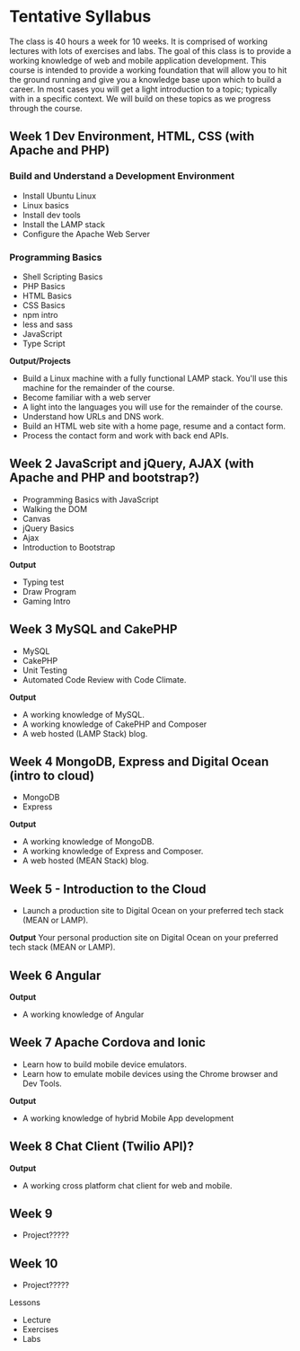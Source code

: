 # Tentative Syllabus

The class is 40 hours a week for 10 weeks. It is comprised of working lectures with lots of exercises and labs. The goal of this class is to provide a working knowledge of web and mobile application development. This course is intended to provide a working foundation that will allow you to hit the ground running and give you a knowledge base upon which to build a career. In most cases you will get a light introduction to a topic; typically with in a specific context. We will build on these topics as we progress through the course.

## Week 1 Dev Environment, HTML, CSS (with Apache and PHP)

### Build and Understand a Development Environment
* Install Ubuntu Linux
* Linux basics
* Install dev tools
* Install the LAMP stack
* Configure the Apache Web Server

### Programming Basics
* Shell Scripting Basics
* PHP Basics
* HTML Basics
* CSS Basics
* npm intro
* less and sass
* JavaScript
* Type Script

**Output/Projects**
* Build a Linux machine with a fully functional LAMP stack. You'll use this machine for the remainder of the course.
* Become familiar with a web server
* A light into the languages you will use for the remainder of the course.
* Understand how URLs and DNS work.
* Build an HTML web site with a home page, resume and a contact form.
* Process the contact form and work with back end APIs.

## Week 2 JavaScript and jQuery, AJAX (with Apache and PHP and bootstrap?)
* Programming Basics with JavaScript
* Walking the DOM
* Canvas
* jQuery Basics
* Ajax
* Introduction to Bootstrap

**Output**
* Typing test
* Draw Program
* Gaming Intro

## Week 3 MySQL and CakePHP
* MySQL
* CakePHP
* Unit Testing
* Automated Code Review with Code Climate.

**Output**
* A working knowledge of MySQL.
* A working knowledge of CakePHP and Composer
* A web hosted (LAMP Stack) blog.

## Week 4 MongoDB, Express and Digital Ocean (intro to cloud)
* MongoDB
* Express

**Output**
* A working knowledge of MongoDB.
* A working knowledge of Express and Composer.
* A web hosted (MEAN Stack) blog.

## Week 5 - Introduction to the Cloud
* Launch a production site to Digital Ocean on your preferred tech stack (MEAN or LAMP).

**Output**
Your personal production site on Digital Ocean on your preferred tech stack (MEAN or LAMP).

## Week 6 Angular

**Output**
* A working knowledge of Angular

## Week 7 Apache Cordova and Ionic
* Learn how to build mobile device emulators.
* Learn how to emulate mobile devices using the Chrome browser and Dev Tools.

**Output**
* A working knowledge of hybrid Mobile App development

##  Week 8 Chat Client (Twilio API)?

**Output**
* A working cross platform chat client for web and mobile.

##  Week 9
* Project?????

##  Week 10
* Project?????

Lessons
* Lecture
* Exercises
* Labs
